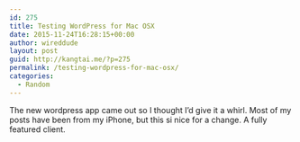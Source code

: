 ```yaml
---
id: 275
title: Testing WordPress for Mac OSX
date: 2015-11-24T16:28:15+00:00
author: wireddude
layout: post
guid: http://kangtai.me/?p=275
permalink: /testing-wordpress-for-mac-osx/
categories:
  - Random
---
```

The new wordpress app came out so I thought I&#8217;d give it a whirl. Most of my posts have been from my iPhone, but this si nice for a change. A fully featured client.